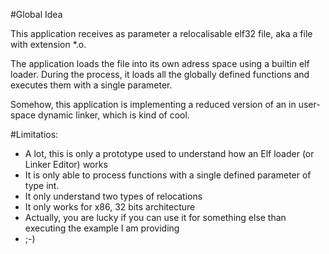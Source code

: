 #Global Idea

This application receives as parameter a relocalisable
elf32 file, aka a file with extension *.o.

The application loads the file into its own adress space using
a builtin elf loader. During the process, it loads all the 
globally defined functions and executes them with a single parameter.

Somehow, this application is implementing a reduced version of 
an in user-space dynamic linker, which is kind of cool.

#Limitatios:
- A lot, this is only a prototype used to understand how an Elf loader (or Linker Editor) works
- It is only able to process functions with a single defined parameter of type int.
- It  only understand two types of relocations
- It only works for x86, 32 bits architecture
- Actually, you are lucky if you can use it for something else than executing the example I am providing
- ;-)
